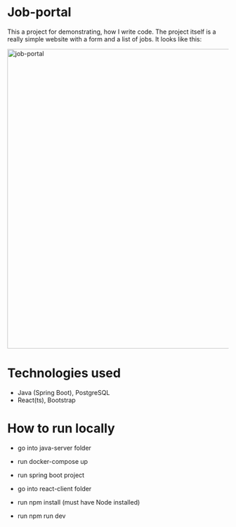 # Job-portal
This a project for demonstrating, how I write code.
The project itself is a really simple website with a form and a list of jobs. It looks like this:

<img width="683" alt="job-portal" src="https://github.com/Noggerstar1/job-portal/assets/106750938/eabf2c87-bddd-44a7-9621-99bc8d919194">

# Technologies used
- Java (Spring Boot), PostgreSQL
- React(ts), Bootstrap

# How to run locally
- go into java-server folder
- run docker-compose up
- run spring boot project

- go into react-client folder
- run npm install (must have Node installed)
- run npm run dev

